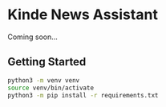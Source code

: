 # Kinde News Assistant

Coming soon...

## Getting Started

```bash
python3 -m venv venv
source venv/bin/activate
python3 -m pip install -r requirements.txt
```
